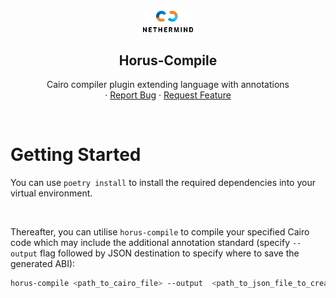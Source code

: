 <div align="center">
<br />
    <img src="./static/nethermind.png" alt="Ethereum" width="80" >

<br />
  <h2 align="center">Horus-Compile</h2>
  <p align="center">
    Cairo compiler plugin extending language with annotations
    <br />
    ·
    <a href="https://github.com/NethermindEth/horus-compile/issues">Report Bug</a>
    ·
    <a href="https://github.com/NethermindEth/horus-compile/issues">Request Feature</a>
  </p>
</div>

<br>

# Getting Started

You can use `poetry install` to install the required dependencies into your virtual environment.

<br>

Thereafter, you can utilise `horus-compile` to compile your specified Cairo code which may include the additional annotation standard (specify `--output` flag followed by JSON destination to specify where to save the generated ABI):

```bash
horus-compile <path_to_cairo_file> --output  <path_to_json_file_to_create>
```
